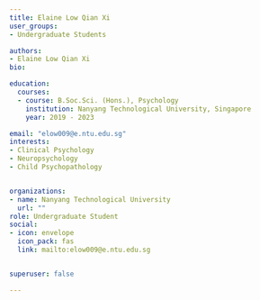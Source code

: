 ```yaml
---
title: Elaine Low Qian Xi 
user_groups:
- Undergraduate Students

authors:
- Elaine Low Qian Xi
bio: 

education:
  courses:
  - course: B.Soc.Sci. (Hons.), Psychology
    institution: Nanyang Technological University, Singapore
    year: 2019 - 2023

email: "elow009@e.ntu.edu.sg"
interests:
- Clinical Psychology 
- Neuropsychology
- Child Psychopathology


organizations:
- name: Nanyang Technological University
  url: ""
role: Undergraduate Student
social:
- icon: envelope
  icon_pack: fas
  link: mailto:elow009@e.ntu.edu.sg


superuser: false

---
```

